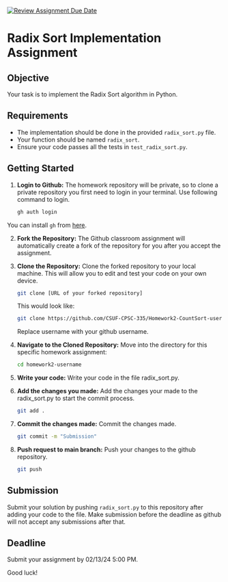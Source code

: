 [![Review Assignment Due Date](https://classroom.github.com/assets/deadline-readme-button-24ddc0f5d75046c5622901739e7c5dd533143b0c8e959d652212380cedb1ea36.svg)](https://classroom.github.com/a/kThKAK_v)
# Radix Sort Implementation Assignment

## Objective
Your task is to implement the Radix Sort algorithm in Python.

## Requirements
- The implementation should be done in the provided `radix_sort.py` file.
- Your function should be named `radix_sort`.
- Ensure your code passes all the tests in `test_radix_sort.py`.

## Getting Started
1. **Login to Github:** The homework repository will be private, so to clone a private repository you first need to login in your terminal.
Use following command to login.
   ```bash
   gh auth login
   ```
You can install ```gh``` from [here](https://cli.github.com/).

2. **Fork the Repository:** The Github classroom assignment will automatically create a fork of the repository for you after you accept the assignment.
3. **Clone the Repository:** Clone the forked repository to your local machine. This will allow you to edit and test your code on your own device.

   ```bash
   git clone [URL of your forked repository]
   ```
   This would look like:
   ```bash
   git clone https://github.com/CSUF-CPSC-335/Homework2-CountSort-username.git
   ```
   Replace username with your github username.
   
5. **Navigate to the Cloned Repository:** Move into the directory for this specific homework assignment:
   ```bash
   cd homework2-username
   ```
   
4. **Write your code:** Write your code in the file radix_sort.py.

6. **Add the changes you made:** Add the changes your made to the radix_sort.py to start the commit process.

   ```bash
   git add .
   ```

5. **Commit the changes made:** Commit the changes made.

   ```bash
   git commit -m "Submission"
   ```

6. **Push request to main branch:** Push your changes to the github repository.
   ```bash
   git push
   ```

## Submission
Submit your solution by pushing `radix_sort.py` to this repository after adding your code to the file. Make submission before the deadline as github will not accept any submissions after that.

## Deadline
Submit your assignment by 02/13/24 5:00 PM.

Good luck!
